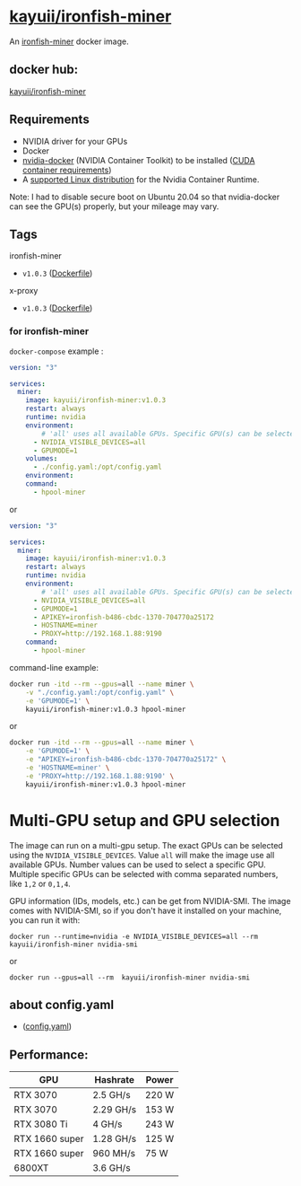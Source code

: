 # [kayuii/ironfish-miner](https://github.com/Kayuii/ironfish-miner)
An [ironfish-miner](https://github.com/hpool-dev/ironfish-miner) docker image.

## docker hub:
[kayuii/ironfish-miner](https://hub.docker.com/r/kayuii/ironfish-miner)

## Requirements

* NVIDIA driver for your GPUs
* Docker
* [nvidia-docker](https://github.com/NVIDIA/nvidia-docker) (NVIDIA Container Toolkit) to be installed ([CUDA container requirements](https://github.com/NVIDIA/nvidia-docker/wiki/CUDA))
* A [supported Linux distribution](https://docs.nvidia.com/datacenter/cloud-native/container-toolkit/install-guide.html#linux-distributions) for the Nvidia Container Runtime.

Note: I had to disable secure boot on Ubuntu 20.04 so that nvidia-docker can see the GPU(s) properly, but your mileage may vary.

## Tags

ironfish-miner

- `v1.0.3` ([Dockerfile](https://github.com/Kayuii/ironfish-miner/blob/main/gpu/Dockerfile))

x-proxy

- `v1.0.3` ([Dockerfile](https://github.com/Kayuii/ironfish-miner/blob/main/gpu/xproxy/Dockerfile))

### for ironfish-miner

`docker-compose` example :

```yml
version: "3"

services:
  miner:
    image: kayuii/ironfish-miner:v1.0.3
    restart: always
    runtime: nvidia
    environment:
        # 'all' uses all available GPUs. Specific GPU(s) can be selected with comma separated numbers, like '1,2' or '0,1,4'.
      - NVIDIA_VISIBLE_DEVICES=all
      - GPUMODE=1
    volumes:
      - ./config.yaml:/opt/config.yaml
    environment:
    command:
      - hpool-miner
```
or
```yml
version: "3"

services:
  miner:
    image: kayuii/ironfish-miner:v1.0.3
    restart: always
    runtime: nvidia
    environment:
        # 'all' uses all available GPUs. Specific GPU(s) can be selected with comma separated numbers, like '1,2' or '0,1,4'.
      - NVIDIA_VISIBLE_DEVICES=all
      - GPUMODE=1
      - APIKEY=ironfish-b486-cbdc-1370-704770a25172
      - HOSTNAME=miner
      - PROXY=http://192.168.1.88:9190
    command:
      - hpool-miner
```

command-line example:

```sh
docker run -itd --rm --gpus=all --name miner \
    -v "./config.yaml:/opt/config.yaml" \
    -e 'GPUMODE=1' \
    kayuii/ironfish-miner:v1.0.3 hpool-miner
```
or
```sh
docker run -itd --rm --gpus=all --name miner \
    -e 'GPUMODE=1' \
    -e "APIKEY=ironfish-b486-cbdc-1370-704770a25172" \
    -e 'HOSTNAME=miner' \
    -e 'PROXY=http://192.168.1.88:9190' \
    kayuii/ironfish-miner:v1.0.3 hpool-miner
```
# Multi-GPU setup and GPU selection
The image can run on a multi-gpu setup. The exact GPUs can be selected using the `NVIDIA_VISIBLE_DEVICES`. Value `all` will make the image use all available GPUs. Number values can be used to select a specific GPU. Multiple specific GPUs can be selected with comma separated numbers, like `1,2` or `0,1,4`.

GPU information (IDs, models, etc.) can be get from NVIDIA-SMI. The image comes with NVIDIA-SMI, so if you don't have it installed on your machine, you can run it with:

```
docker run --runtime=nvidia -e NVIDIA_VISIBLE_DEVICES=all --rm  kayuii/ironfish-miner nvidia-smi
```
or
```
docker run --gpus=all --rm  kayuii/ironfish-miner nvidia-smi
```

## about config.yaml

- ([config.yaml](https://github.com/Kayuii/ironfish-miner/blob/main/doc/YAML.md))

## Performance:

| GPU  | Hashrate | Power |
| --- | --- | --- |
| RTX 3070   | 2.5 GH/s  | 220 W |
| RTX 3070   | 2.29 GH/s  | 153 W |
| RTX 3080 Ti  | 4 GH/s  | 243 W |
| RTX 1660 super  | 1.28 GH/s  | 125 W |
| RTX 1660 super  | 960 MH/s  | 75 W |
| 6800XT  | 3.6 GH/s |  |
